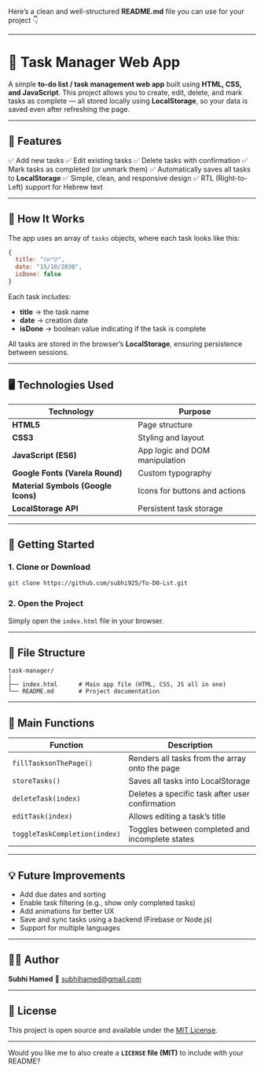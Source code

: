 Here’s a clean and well-structured **README.md** file you can use for your project 👇

---

# 📝 Task Manager Web App

A simple **to-do list / task management web app** built using **HTML, CSS, and JavaScript**.
This project allows you to create, edit, delete, and mark tasks as complete — all stored locally using **LocalStorage**, so your data is saved even after refreshing the page.

---

## 🌟 Features

✅ Add new tasks
✅ Edit existing tasks
✅ Delete tasks with confirmation
✅ Mark tasks as completed (or unmark them)
✅ Automatically saves all tasks to **LocalStorage**
✅ Simple, clean, and responsive design
✅ RTL (Right-to-Left) support for Hebrew text

---

## 🧠 How It Works

The app uses an array of `tasks` objects, where each task looks like this:

```js
{
  title: "קריאה",
  date: "15/10/2030",
  isDone: false
}
```

Each task includes:

* **title** → the task name
* **date** → creation date
* **isDone** → boolean value indicating if the task is complete

All tasks are stored in the browser’s **LocalStorage**, ensuring persistence between sessions.

---

## 🖥️ Technologies Used

| Technology                          | Purpose                        |
| ----------------------------------- | ------------------------------ |
| **HTML5**                           | Page structure                 |
| **CSS3**                            | Styling and layout             |
| **JavaScript (ES6)**                | App logic and DOM manipulation |
| **Google Fonts (Varela Round)**     | Custom typography              |
| **Material Symbols (Google Icons)** | Icons for buttons and actions  |
| **LocalStorage API**                | Persistent task storage        |

---

## 🚀 Getting Started

### 1. Clone or Download

```bash
git clone https://github.com/subhi925/To-D0-Lst.git
```

### 2. Open the Project

Simply open the `index.html` file in your browser.

---

## 📂 File Structure

```
task-manager/
│
├── index.html      # Main app file (HTML, CSS, JS all in one)
└── README.md       # Project documentation
```

---

## 🧩 Main Functions

| Function                      | Description                                     |
| ----------------------------- | ----------------------------------------------- |
| `fillTasksonThePage()`        | Renders all tasks from the array onto the page  |
| `storeTasks()`                | Saves all tasks into LocalStorage               |
| `deleteTask(index)`           | Deletes a specific task after user confirmation |
| `editTask(index)`             | Allows editing a task’s title                   |
| `toggleTaskCompletion(index)` | Toggles between completed and incomplete states |

---

## 💡 Future Improvements

* Add due dates and sorting
* Enable task filtering (e.g., show only completed tasks)
* Add animations for better UX
* Save and sync tasks using a backend (Firebase or Node.js)
* Support for multiple languages

---

## 👨‍💻 Author

**Subhi Hamed**
📧 [subhihamed@gmail.com](mailto:subhihamed@gmail.com)

---

## 📜 License

This project is open source and available under the [MIT License](LICENSE).

---

Would you like me to also create a **`LICENSE` file (MIT)** to include with your README?
